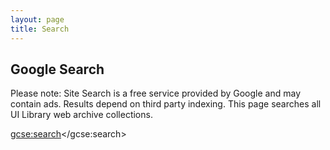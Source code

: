```yaml
---
layout: page
title: Search
---
```


## Google Search

<p id="archive-warning">Please note: Site Search is a free service provided by Google and may contain ads. Results depend on third party indexing. This page searches all UI Library web archive collections.</p>

<script>
  (function() {
    var cx = '003965900948510015874:nlukam8wzgw';
    var gcse = document.createElement('script');
    gcse.type = 'text/javascript';
    gcse.async = true;
    gcse.src = 'https://cse.google.com/cse.js?cx=' + cx;
    var s = document.getElementsByTagName('script')[0];
    s.parentNode.insertBefore(gcse, s);
  })();
</script>
<gcse:search></gcse:search>
